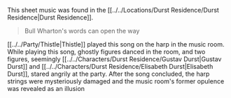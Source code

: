 This sheet music was found in the [[../../Locations/Durst Residence/Durst Residence|Durst Residence]].

> Bull Wharton's words can open the way

[[../../Party/Thistle|Thistle]] played this song on the harp in the music room. While playing this song, ghostly figures danced in the room, and two figures, seemingly [[../../Characters/Durst Residence/Gustav Durst|Gustav Durst]] and [[../../Characters/Durst Residence/Elisabeth Durst|Elisabeth Durst]], stared angrily at the party. After the song concluded, the harp strings were mysteriously damaged and the music room's former opulence was revealed as an illusion